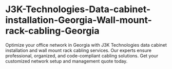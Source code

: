 # J3K-Technologies-Data-cabinet-installation-Georgia-Wall-mount-rack-cabling-Georgia
Optimize your office network in Georgia with J3K Technologies data cabinet installation and wall mount rack cabling services. Our experts ensure professional, organized, and code-compliant cabling solutions. Get your customized network setup and management quote today.

